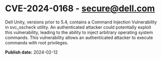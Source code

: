 # CVE-2024-0168 - secure@dell.com


Dell Unity, versions prior to 5.4, contains a Command Injection Vulnerability in svc_oscheck utility. An authenticated attacker could potentially exploit this vulnerability, leading to the ability to inject arbitrary operating system commands. This vulnerability allows an authenticated attacker to execute commands with root privileges.



**Publish date:** 2024-02-12

